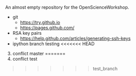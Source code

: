 An almost empty repository for the OpenScienceWorkshop.

- git
    * https://try.github.io
    * https://pages.github.com/
- RSA key pairs
    * https://help.github.com/articles/generating-ssh-keys
- ipython
branch testing
<<<<<<< HEAD
3. conflict master
=======
3. conflict test
>>>>>>> test_branch
